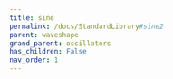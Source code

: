 ```yaml
---
title: sine
permalink: /docs/StandardLibrary#sine2
parent: waveshape
grand_parent: oscillators
has_children: False
nav_order: 1
---
```

